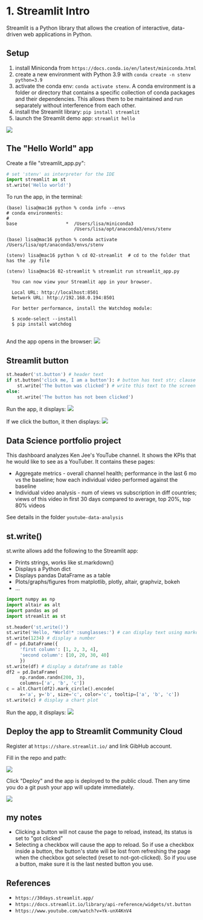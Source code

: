 # 1. Streamlit Intro
Streamlit is a Python library that allows the creation of interactive, data-driven web applications in Python.

## Setup
1. install Miniconda from `https://docs.conda.io/en/latest/miniconda.html`
2. create a new environment with Python 3.9 with `conda create -n stenv python=3.9`
3. activate the conda env: `conda activate stenv`. A conda environment is a folder or directory that contains a specific collection of conda packages and their dependencies. This allows them to be maintained and run separately without interference from each other.
4. install the Streamlit library: `pip install streamlit`
5. launch the Streamlit demo app: `streamlit hello`

<img src="images/01-demo.png">

## The "Hello World" app
Create a file "streamlit_app.py":
```py
# set 'stenv' as interpreter for the IDE
import streamlit as st
st.write('Hello world!')
```

To run the app, in the terminal:
```console
(base) lisa@mac16 python % conda info --envs
# conda environments:
#
base                  *  /Users/lisa/miniconda3
                         /Users/lisa/opt/anaconda3/envs/stenv

(base) lisa@mac16 python % conda activate /Users/lisa/opt/anaconda3/envs/stenv

(stenv) lisa@mac16 python % cd 02-streamlit  # cd to the folder that has the .py file

(stenv) lisa@mac16 02-streamlit % streamlit run streamlit_app.py  

  You can now view your Streamlit app in your browser.

  Local URL: http://localhost:8501
  Network URL: http://192.168.0.194:8501

  For better performance, install the Watchdog module:

  $ xcode-select --install
  $ pip install watchdog
           
```
And the app opens in the browser:
<img src="images/02-hello-world.png">

## Streamlit button
```py
st.header('st.button') # header text
if st.button('click me, I am a button'): # button has text str; clause returns true if button is clicked
    st.write('The button was clicked') # write this text to the screen
else:
    st.write('The button has not been clicked')
```

Run the app, it displays:
<img src="images/03-button1.png">

If we click the button, it then displays:
<img src="images/03-button2.png">

## Data Science portfolio project
This dashboard analyzes Ken Jee's YouTube channel. It shows the KPIs that he would like to see as a YouTuber. It contains these pages:
- Aggregate metrics - overall channel health; performance in the last 6 mo vs the baseline; how each individual video performed against the baseline 
- Individual video analysis - num of views vs subscription in diff countries; views of this video in first 30 days compared to average, top 20%, top 80% videos 

See details in the folder `youtube-data-analysis`

## st.write()
st.write allows add the following to the Streamlit app: 
- Prints strings, works like st.markdown()
- Displays a Python dict
- Displays pandas DataFrame as a table
- Plots/graphs/figures from matplotlib, plotly, altair, graphviz, bokeh
- ...

```py
import numpy as np
import altair as alt
import pandas as pd
import streamlit as st

st.header('st.write()')
st.write('Hello, *World!* :sunglasses:') # can display text using markdown format
st.write(1234) # display a number
df = pd.DataFrame({
     'first column': [1, 2, 3, 4],
     'second column': [10, 20, 30, 40]
     })
st.write(df) # display a dataframe as table
df2 = pd.DataFrame(
     np.random.randn(200, 3),
     columns=['a', 'b', 'c'])
c = alt.Chart(df2).mark_circle().encode(
     x='a', y='b', size='c', color='c', tooltip=['a', 'b', 'c'])
st.write(c) # display a chart plot
```

Run the app, it displays:
<img src="images/04-write.png">

## Deploy the app to Streamlit Community Cloud
Register at `https://share.streamlit.io/` and link GibHub account. 

Fill in the repo and path: 

<img src="images/05-deploy1.png">

Click "Deploy" and the app is deployed to the public cloud. Then any time you do a git push your app will update immediately.

<img src="images/05-deploy2.png">






































## my notes
- Clicking a button will not cause the page to reload, instead, its status is set to "got clicked"
- Selecting a checkbox will cause the app to reload. So if use a checkbox inside a button, the button's state will be lost from refreshing the page when the checkbox got selected (reset to not-got-clicked). So if you use a button, make sure it is the last nested button you use. 


## References
- `https://30days.streamlit.app/`
- `https://docs.streamlit.io/library/api-reference/widgets/st.button`
- `https://www.youtube.com/watch?v=Yk-unX4KnV4`











